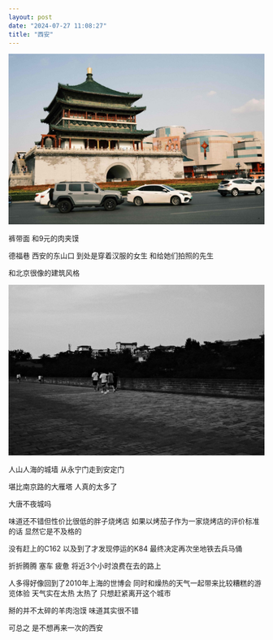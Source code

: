 ```yaml
---
layout: post
date: "2024-07-27 11:08:27"
title: "西安"
---
```


<img alt="xi'an" src="/assets/posts/2024/xian_1.jpg" class="post-image black"/>

裤带面
和9元的肉夹馍


德福巷
西安的东山口
到处是穿着汉服的女生
和给她们拍照的先生

和北京很像的建筑风格

<img alt="xi'an" src="/assets/posts/2024/xian_2.jpg" class="post-image black"/>

人山人海的城墙
从永宁门走到安定门

堪比南京路的大雁塔
人真的太多了

大唐不夜城吗

味道还不错但性价比很低的胖子烧烤店
如果以烤茄子作为一家烧烤店的评价标准的话
显然它是不及格的

没有赶上的C162
以及到了才发现停运的K84
最终决定再次坐地铁去兵马俑

折折腾腾
塞车
疲惫
将近3个小时浪费在去的路上


人多得好像回到了2010年上海的世博会
同时和燥热的天气一起带来比较糟糕的游览体验
天气实在太热
太热了
只想赶紧离开这个城市


掰的并不太碎的羊肉泡馍
味道其实很不错

可总之
是不想再来一次的西安
